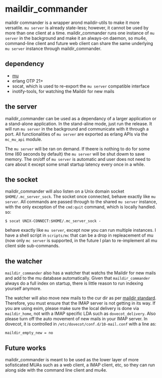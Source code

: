 # maildir_commander
maildir commander is a wrapper arond maildir-utils to make it more versatile. `mu server` is already state-less; however, it cannot be used by more than one client at a time. maildir_commander runs one instance of `mu server` in the background and make it an always-on daemon, so mu4e, command-line client and future web client can share the same underlying `mu server` instance through maildir_commander.

## dependency

* [mu](https://www.djcbsoftware.nl/code/mu/)
* erlang OTP 21+
* socat, which is used to re-export the `mu server` compatible interface
* inotify-tools, for watching the Maildir for new mails

## the server

maildir_commander can be used as a dependancy of a larger application or a stand-alone application. In the stand-aline mode, just run the release. It will run `mu server` in the background and communicate with it through a port. All functionalities of `mu server` are exported as erlang APIs via the `mc_mu_api` module.

The `mu server` will be ran on demand. If theere is nothing to do for some time (60 seconds by default) the `mu server` will be shut dowm to save memory. The on/off of `mu server` is automatic and user does not need to care about it except some small startup latency every once in a while. 

## the socket

maildir_commander will also listen on a Unix domain socket `$HOME/.mc_server_sock`. The socket once connected, behave exactly like `mu server`. All commands are passed through to the shared `mu server` instance, with the only exception of the `cmd:quit` command, which is locally handled. so:

```
$ socat UNIX-CONNECT:$HOME/.mc_server_sock -
```

behave exactly like `mu server`, except now you can run multiple instances. I have a shell script in `scripts/mc` that can be a drop in repleacement of mu (now only `mc server` is supported, in the future I plan to re-implement all mu client side sub-commands.

## the watcher

`maildir_commander` also has a watcher that watchs the Maildir for new mails and add to the mu database automatically. Given that `maildir_commander` always do a full index on startup, there is little reason to run indexing yourself anymore.

The watcher will also move new mails to the cur dir as per [maildir standard](https://cr.yp.to/proto/maildir.html). Therefore, you must ensure that the IMAP server is not getting in its way. If you are using exim, please make sure the local delivery is done via `maildir_home`, not with a IMAP specific LDA such as `dovecot_delivery`. Also please turn off the auto movement of new mails in your IMAP server. In dovecot, it is controlled in `/etc/dovecot/conf.d/10-mail.conf` with a line as:

```
maildir_empty_new = no
```

## Future works

maildir_commander is meant to be used as the lower layer of more sofisticated MUAs such as a web client, a IMAP client, etc, so they can run along side with the command line client and mu4e.




